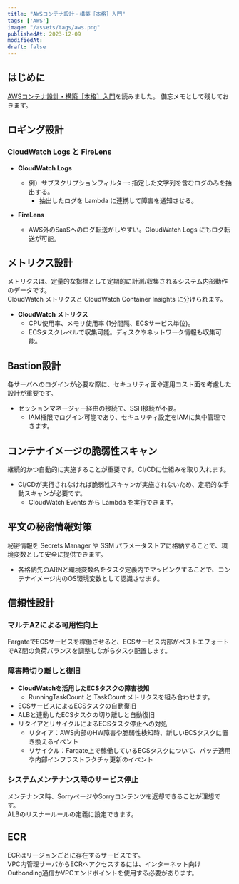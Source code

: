```yaml
---
title: "AWSコンテナ設計・構築［本格］入門"
tags: ['AWS']
image: "/assets/tags/aws.png"
publishedAt: 2023-12-09
modifiedAt:
draft: false
---
```


## はじめに
[AWSコンテナ設計・構築［本格］入門](https://www.amazon.co.jp/AWS%E3%82%B3%E3%83%B3%E3%83%86%E3%83%8A%E8%A8%AD%E8%A8%88%E3%83%BB%E6%A7%8B%E7%AF%89%EF%BC%BB%E6%9C%AC%E6%A0%BC%EF%BC%BD%E5%85%A5%E9%96%80-%E6%96%B0%E4%BA%95-%E9%9B%85%E4%B9%9F-ebook/dp/B09DKZC1ZH/ref=tmm_kin_swatch_0?_encoding=UTF8&qid=&sr=)を読みました。
備忘メモとして残しておきます。

## ロギング設計
### CloudWatch Logs と FireLens

- **CloudWatch Logs**
  - 例）サブスクリプションフィルター: 指定した文字列を含むログのみを抽出する。
      - 抽出したログを Lambda に連携して障害を通知させる。

- **FireLens**
  - AWS外のSaaSへのログ転送がしやすい。CloudWatch Logs にもログ転送が可能。

## メトリクス設計

メトリクスは、定量的な指標として定期的に計測/収集されるシステム内部動作のデータです。  
CloudWatch メトリクスと CloudWatch Container Insights に分けられます。

- **CloudWatch メトリクス**
  - CPU使用率、メモリ使用率 (1分間隔、ECSサービス単位)。
  - ECSタスクレベルで収集可能。ディスクやネットワーク情報も収集可能。

## Bastion設計

各サーバへのログインが必要な際に、セキュリティ面や運用コスト面を考慮した設計が重要です。

- セッションマネージャー経由の接続で、SSH接続が不要。
  - IAM権限でログイン可能であり、セキュリティ設定をIAMに集中管理できます。

## コンテナイメージの脆弱性スキャン

継続的かつ自動的に実施することが重要です。CI/CDに仕組みを取り入れます。

- CI/CDが実行されなければ脆弱性スキャンが実施されないため、定期的な手動スキャンが必要です。
  - CloudWatch Events から Lambda を実行できます。

## 平文の秘密情報対策

秘密情報を Secrets Manager や SSM パラメータストアに格納することで、環境変数として安全に提供できます。

- 各格納先のARNと環境変数名をタスク定義内でマッピングすることで、コンテナイメージ内のOS環境変数として認識させます。

## 信頼性設計

### マルチAZによる可用性向上

FargateでECSサービスを稼働させると、ECSサービス内部がベストエフォートでAZ間の負荷バランスを調整しながらタスク配置します。

### 障害時切り離しと復旧

- **CloudWatchを活用したECSタスクの障害検知**
  - RunningTaskCount と TaskCount メトリクスを組み合わせます。
- ECSサービスによるECSタスクの自動復旧
- ALBと連動したECSタスクの切り離しと自動復旧
- リタイアとリサイクルによるECSタスク停止への対処
  - リタイア：AWS内部のHW障害や脆弱性検知時、新しいECSタスクに置き換えるイベント
  - リサイクル：Fargate上で稼働しているECSタスクについて、パッチ適用や内部インフラストラクチャ更新のイベント

### システムメンテナンス時のサービス停止
メンテナンス時、SorryページやSorryコンテンツを返却できることが理想です。  
ALBのリスナールールの定義に設定できます。  

## ECR
ECRはリージョンごとに存在するサービスです。  
VPC内管理サーバからECRへアクセスするには、インターネット向けOutbonding通信かVPCエンドポイントを使用する必要があります。
